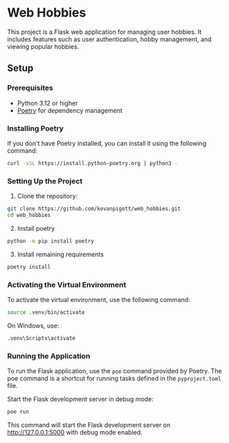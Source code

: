 # Web Hobbies

This project is a Flask web application for managing user hobbies. It includes features such as user authentication, hobby management, and viewing popular hobbies.

## Setup

### Prerequisites

- Python 3.12 or higher
- [Poetry](https://python-poetry.org/) for dependency management

### Installing Poetry

If you don't have Poetry installed, you can install it using the following command:

```sh
curl -sSL https://install.python-poetry.org | python3 -
```

### Setting Up the Project

1. Clone the repository:

```sh
git clone https://github.com/kevanpigott/web_hobbies.git
cd web_hobbies
```

2. Install poetry
```sh
python -m pip install poetry
```

3. Install remaining requirements
```sh
poetry install
```

### Activating the Virtual Environment
To activate the virtual environment, use the following command:
```sh
source .venv/bin/activate
```

On Windows, use:
```sh
.venv\Scripts\activate
```

### Running the Application
To run the Flask application, use the ```poe``` command provided by Poetry. The poe command is a shortcut for running tasks defined in the ```pyproject.toml``` file.

Start the Flask development server in debug mode:
```sh
poe run
```
This command will start the Flask development server on http://127.0.0.1:5000 with debug mode enabled.
